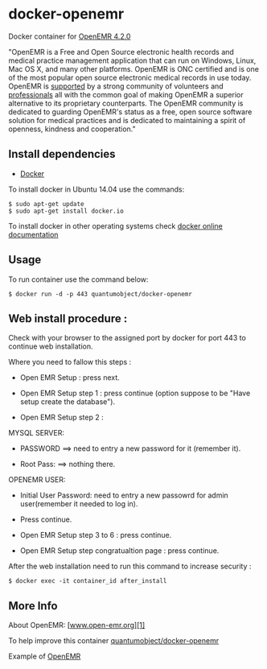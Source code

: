 # docker-openemr

Docker container for [OpenEMR 4.2.0][3]

"OpenEMR is a Free and Open Source electronic health records and medical practice management application that can run on Windows, Linux, Mac OS X, and many other platforms. OpenEMR is ONC certified and is one of the most popular open source electronic medical records in use today. OpenEMR is [supported][6] by a strong community of volunteers and [professionals][7] all with the common goal of making OpenEMR a superior alternative to its proprietary counterparts. The OpenEMR community is dedicated to guarding OpenEMR's status as a free, open source software solution for medical practices and is dedicated to maintaining a spirit of openness, kindness and cooperation."

## Install dependencies

  - [Docker][2]

To install docker in Ubuntu 14.04 use the commands:

    $ sudo apt-get update
    $ sudo apt-get install docker.io

 To install docker in other operating systems check [docker online documentation][4]

## Usage

To run container use the command below:

    $ docker run -d -p 443 quantumobject/docker-openemr

## Web install procedure :

Check with your browser to the assigned port by docker for port 443 to  continue web installation.

Where you need to fallow this steps :

  - Open EMR Setup : press next.

  - Open EMR Setup step 1 : press continue (option suppose to be "Have setup create the database").

  - Open EMR Setup step 2 : 

   MYSQL SERVER: 

   - PASSWORD ==> need to entry a new password for it (remember it).

   - Root Pass:  ==> nothing there. 
 
  OPENEMR USER:

   - Initial User Password: need to entry a new passowrd for admin user(remember it needed to log in).

   - Press continue.

- Open EMR Setup step 3 to 6 : press continue.

- Open EMR Setup step congratualtion page : press continue.

After the web installation need to run this command to increase security :

    $ docker exec -it container_id after_install

## More Info

About OpenEMR: [www.open-emr.org][1]

To help improve this container [quantumobject/docker-openemr][5]

Example of [OpenEMR][8]

[1]:http://open-emr.org/
[2]:https://www.docker.com
[3]:http://open-emr.org/wiki/index.php/OpenEMR_Downloads
[4]:http://docs.docker.com
[5]:https://github.com/QuantumObject/docker-openemr
[6]:http://open-emr.org/wiki/index.php/OpenEMR_Support_Guide
[7]:http://open-emr.org/wiki/index.php/OpenEMR_Professional_Support
[8]:https://www.quantumobject.com:49163/
